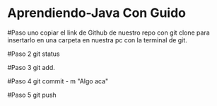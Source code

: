 # Aprendiendo-Java Con Guido

#Paso uno copiar el link de Github de nuestro repo con git clone para insertarlo en una carpeta en nuestra pc con la terminal de git.

#Paso 2 git status

#Paso 3 git add.

#Paso 4 git commit - m "Algo aca"

#Paso 5 git push

